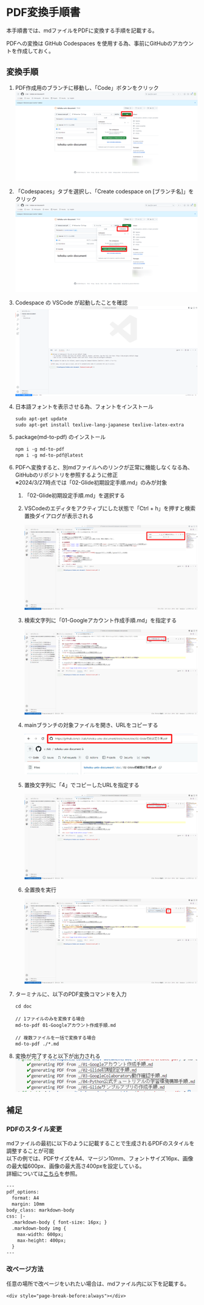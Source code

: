 # PDF変換手順書

本手順書では、mdファイルをPDFに変換する手順を記載する。  

PDFへの変換は GitHub Codespaces を使用する為、事前にGitHubのアカウントを作成しておく。  

## 変換手順

1. PDF作成用のブランチに移動し、「Code」ボタンをクリック  
![PDF変換手順書01](media/PDF変換手順書/PDF変換手順書_01.png)  

2. 「Codespaces」タブを選択し、「Create codespace on [ブランチ名]」をクリック
![PDF変換手順書02](media/PDF変換手順書/PDF変換手順書_02.png)  

3. Codespace の VSCode が起動したことを確認  
![PDF変換手順書03](media/PDF変換手順書/PDF変換手順書_03.png)  

4. 日本語フォントを表示させる為、フォントをインストール  
    ```
    sudo apt-get update
    sudo apt-get install texlive-lang-japanese texlive-latex-extra
    ```

5. package(md-to-pdf) のインストール  
    ```
    npm i -g md-to-pdf
    npm i -g md-to-pdf@latest
    ```

6. PDFへ変換すると、別mdファイルへのリンクが正常に機能しなくなる為、GitHubのリポジトリを参照するように修正  
※2024/3/27時点では「02-Glide初期設定手順.md」のみが対象  

    1. 「02-Glide初期設定手順.md」を選択する  
    2. VSCodeのエディタをアクティブにした状態で「Ctrl + h」を押すと検索置換ダイアログが表示される  

        ![PDF変換手順書04](media/PDF変換手順書/PDF変換手順書_04.png)  

    3. 検索文字列に「01-Googleアカウント作成手順.md」を指定する  

        ![PDF変換手順書05](media/PDF変換手順書/PDF変換手順書_05.png)  

    4. mainブランチの対象ファイルを開き、URLをコピーする  

        ![PDF変換手順書06](media/PDF変換手順書/PDF変換手順書_06.png)  

    5. 置換文字列に「4」でコピーしたURLを指定する  

        ![PDF変換手順書07](media/PDF変換手順書/PDF変換手順書_07.png)  

    6. 全置換を実行  

        ![PDF変換手順書08](media/PDF変換手順書/PDF変換手順書_08.png)  

7. ターミナルに、以下のPDF変換コマンドを入力  
    ```
    cd doc

    // 1ファイルのみを変換する場合
    md-to-pdf 01-Googleアカウント作成手順.md

    // 複数ファイルを一括で変換する場合
    md-to-pdf ./*.md
    ```

8. 変換が完了すると以下が出力される  
![PDF変換手順書09](media/PDF変換手順書/PDF変換手順書_09.png)  

## 補足

### PDFのスタイル変更

mdファイルの最初に以下のように記載することで生成されるPDFのスタイルを調整することが可能  
以下の例では、PDFサイズをA4、マージン10mm、フォントサイズ16px、画像の最大幅600px、画像の最大高さ400pxを設定している。  
詳細については[こちら](https://www.npmjs.com/package/md-to-pdf#user-content-options)を参照。
```
---
pdf_options:
  format: A4
  margin: 10mm
body_class: markdown-body
css: |-
  .markdown-body { font-size: 16px; }
  .markdown-body img {
    max-width: 600px;
    max-height: 400px;
  }
---
```

### 改ページ方法
任意の場所で改ページをいれたい場合は、mdファイル内に以下を記載する。  
```
<div style="page-break-before:always"></div>
```
